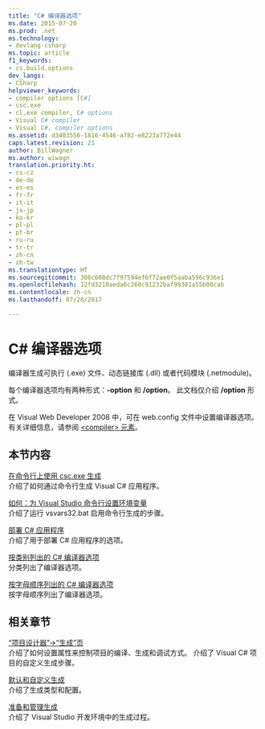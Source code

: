 ```yaml
---
title: "C# 编译器选项"
ms.date: 2015-07-20
ms.prod: .net
ms.technology:
- devlang-csharp
ms.topic: article
f1_keywords:
- cs.build.options
dev_langs:
- CSharp
helpviewer_keywords:
- compiler options [C#]
- csc.exe
- cl.exe compiler, C# options
- Visual C# compiler
- Visual C#, compiler options
ms.assetid: d3403556-1816-4546-a782-e8223a772e44
caps.latest.revision: 21
author: BillWagner
ms.author: wiwagn
translation.priority.ht:
- cs-cz
- de-de
- es-es
- fr-fr
- it-it
- ja-jp
- ko-kr
- pl-pl
- pt-br
- ru-ru
- tr-tr
- zh-cn
- zh-tw
ms.translationtype: HT
ms.sourcegitcommit: 306c608dc7f97594ef6f72ae0f5aaba596c936e1
ms.openlocfilehash: 12fd3210aeda6c260c91232baf99381a55b00cab
ms.contentlocale: zh-cn
ms.lasthandoff: 07/28/2017

---
```

# <a name="c-compiler-options"></a>C# 编译器选项
编译器生成可执行 (.exe) 文件、动态链接库 (.dll) 或者代码模块 (.netmodule)。  
  
 每个编译器选项均有两种形式：**-option** 和 **/option**。 此文档仅介绍 **/option** 形式。  
  
 在 Visual Web Developer 2008 中，可在 web.config 文件中设置编译器选项。 有关详细信息，请参阅 [\<compiler> 元素](https://msdn.microsoft.com/library/y9x69bzw)。  
  
## <a name="in-this-section"></a>本节内容  
 [在命令行上使用 csc.exe 生成](../../../csharp/language-reference/compiler-options/command-line-building-with-csc-exe.md)  
 介绍了如何通过命令行生成 Visual C# 应用程序。  
  
 [如何：为 Visual Studio 命令行设置环境变量](../../../csharp/language-reference/compiler-options/how-to-set-environment-variables-for-the-visual-studio-command-line.md)  
 介绍了运行 vsvars32.bat 启用命令行生成的步骤。  
  
 [部署 C# 应用程序](../../../csharp/language-reference/compiler-options/app-deployment.md)  
 介绍了用于部署 C# 应用程序的选项。  
  
 [按类别列出的 C# 编译器选项](../../../csharp/language-reference/compiler-options/listed-by-category.md)  
 分类列出了编译器选项。  
  
 [按字母顺序列出的 C# 编译器选项](../../../csharp/language-reference/compiler-options/listed-alphabetically.md)  
 按字母顺序列出了编译器选项。  
  
## <a name="related-sections"></a>相关章节  
 [“项目设计器”->“生成”页](/visualstudio/ide/reference/build-page-project-designer-csharp)  
 介绍了如何设置属性来控制项目的编译、生成和调试方式。 介绍了 Visual C# 项目的自定义生成步骤。  
  
 [默认和自定义生成](/visualstudio/ide/compiling-and-building-in-visual-studio)  
 介绍了生成类型和配置。  
  
 [准备和管理生成](/visualstudio/ide/building-and-cleaning-projects-and-solutions-in-visual-studio)  
 介绍了 Visual Studio 开发环境中的生成过程。

